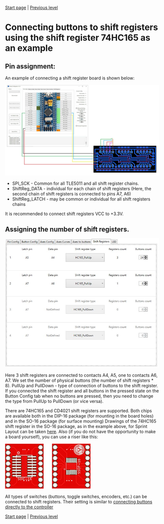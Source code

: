 


[Start page](../README.md) | [Previous level](Buttons-connection.md)

# Connecting buttons to shift registers using the shift register 74HC165 as an example
## Pin assignment:

An example of connecting a shift register board is shown below:

![](../images/S1.jpg)

* SPI_SCK - Common for all TLE5011 and all shift register chains.
* ShiftReg_DATA - individual for each chain of shift registers (Here, the second chain of shift registers is connected to pins A7, A6)
* ShiftReg_LATCH - may be common or individual for all shift registers chains

It is recommended to connect shift registers VCC to +3.3V.

## Assigning the number of shift registers.

![](../images/S2.jpg)

Here 3 shift registers are connected to contacts A4, A5, one to contacts A6, A7. We set the number of physical buttons (the number of shift registers * 8). PullUp and PullDown - type of connection of buttons to the shift register. If you connected the shift register and all buttons in the pressed state on the Button Config tab when no buttons are pressed, then you need to change the type from PullUp to PullDown (or vice versa).

There are 74HC165 and CD4021 shift registers are supported. Both chips are available both in the DIP-16 package (for mounting in the board holes) and in the SO-16 package (for surface mounting) Drawings of the 74HC165 shift register in the SO-16 package, as in the example above, for Sprint Layout can be taken [here](../3rd-party/hardware/). Also (if you do not have the opportunity to make a board yourself), you can use a riser like this:

![SO-16](/images/SO-16.jpg)

All types of switches (buttons, toggle switches, encoders, etc.) can be connected to shift registers. Their setting is similar to [connecting buttons directly to the controller](Connecting-buttons-directly-to-controller.md)



[Start page](../README.md) | [Previous level](Buttons-connection.md)

